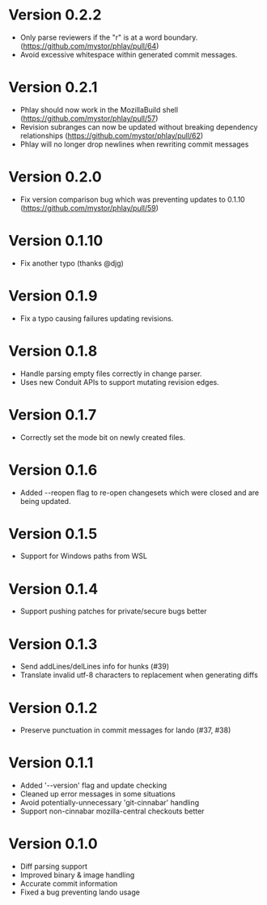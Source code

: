 # Version 0.2.2

* Only parse reviewers if the "r" is at a word boundary. (https://github.com/mystor/phlay/pull/64)
* Avoid excessive whitespace within generated commit messages.

# Version 0.2.1

* Phlay should now work in the MozillaBuild shell (https://github.com/mystor/phlay/pull/57)
* Revision subranges can now be updated without breaking dependency relationships (https://github.com/mystor/phlay/pull/62)
* Phlay will no longer drop newlines when rewriting commit messages

# Version 0.2.0

* Fix version comparison bug which was preventing updates to 0.1.10 (https://github.com/mystor/phlay/pull/59)

# Version 0.1.10

* Fix another typo (thanks @djg)

# Version 0.1.9

* Fix a typo causing failures updating revisions.

# Version 0.1.8

* Handle parsing empty files correctly in change parser.
* Uses new Conduit APIs to support mutating revision edges.

# Version 0.1.7

* Correctly set the mode bit on newly created files.

# Version 0.1.6

* Added --reopen flag to re-open changesets which were closed and are being updated.

# Version 0.1.5

* Support for Windows paths from WSL

# Version 0.1.4

* Support pushing patches for private/secure bugs better

# Version 0.1.3

* Send addLines/delLines info for hunks (#39)
* Translate invalid utf-8 characters to replacement when generating diffs

# Version 0.1.2

* Preserve punctuation in commit messages for lando (#37, #38)

# Version 0.1.1

* Added '--version' flag and update checking
* Cleaned up error messages in some situations
* Avoid potentially-unnecessary 'git-cinnabar' handling
* Support non-cinnabar mozilla-central checkouts better

# Version 0.1.0

* Diff parsing support
* Improved binary & image handling
* Accurate commit information
* Fixed a bug preventing lando usage
